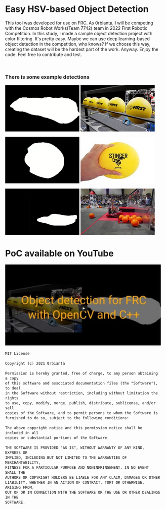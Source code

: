 # Easy HSV-based Object Detection

This tool was developed for use on FRC. As 0rbianta, I will be competing with the Cosmos Robot Works(Team 7742) team in 2022 First Robotic Competition. In this study, I made a sample object detection project with color filtering. It's pretty easy. Maybe we can use deep learning-based object detection in the competition, who knows? If we choose this way, creating the dataset will be the hardest part of the work. Anyway. Enjoy the code. Feel free to contribute and test.

</br>

<h3> There is some example detections</h3>

<p float="left">
  <img src="readme_assets/d1.png" width="240" height="150" />
  <img src="readme_assets/o1.jpeg" width="240" height="150" /> 
</p>

<p float="left">
  <img src="readme_assets/d2.png" width="240" height="150" />
  <img src="readme_assets/o2.jpeg" width="240" height="150" /> 
</p>


<p float="left">
  <img src="readme_assets/d3.png" width="240" height="150" />
  <img src="readme_assets/o3.jpeg" width="240" height="150" /> 
</p>

# PoC available on YouTube

<a href="https://www.youtube.com/watch?v=N3qOBOLogfQ" target="_blank"><img src="readme_assets/yt.png" alt="FRC color filtering and object detection YouTube"></a>


    MIT License

    Copyright (c) 2021 0rbianta

    Permission is hereby granted, free of charge, to any person obtaining a copy
    of this software and associated documentation files (the "Software"), to deal
    in the Software without restriction, including without limitation the rights
    to use, copy, modify, merge, publish, distribute, sublicense, and/or sell
    copies of the Software, and to permit persons to whom the Software is
    furnished to do so, subject to the following conditions:

    The above copyright notice and this permission notice shall be included in all
    copies or substantial portions of the Software.

    THE SOFTWARE IS PROVIDED "AS IS", WITHOUT WARRANTY OF ANY KIND, EXPRESS OR
    IMPLIED, INCLUDING BUT NOT LIMITED TO THE WARRANTIES OF MERCHANTABILITY,
    FITNESS FOR A PARTICULAR PURPOSE AND NONINFRINGEMENT. IN NO EVENT SHALL THE
    AUTHORS OR COPYRIGHT HOLDERS BE LIABLE FOR ANY CLAIM, DAMAGES OR OTHER
    LIABILITY, WHETHER IN AN ACTION OF CONTRACT, TORT OR OTHERWISE, ARISING FROM,
    OUT OF OR IN CONNECTION WITH THE SOFTWARE OR THE USE OR OTHER DEALINGS IN THE
    SOFTWARE.
